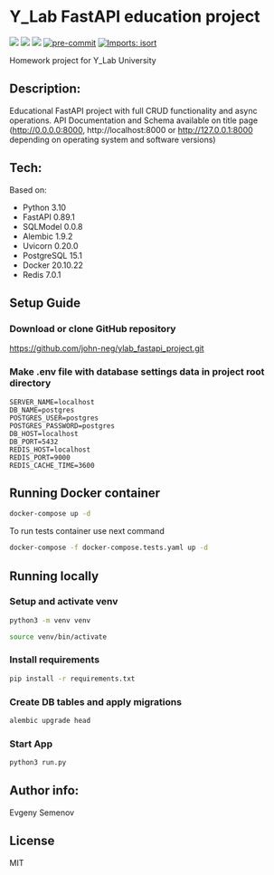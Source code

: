 # Y_Lab FastAPI education project

![](https://img.shields.io/badge/python-3.10-blue?style=flat-square)
![](https://img.shields.io/badge/fastapi-0.89.1-critical?style=flat-square)
![](https://img.shields.io/badge/aoiredis-2.0.1-red?style=flat-square)
[![pre-commit](https://img.shields.io/badge/pre--commit-enabled-brightgreen?logo=pre-commit)](https://github.com/pre-commit/pre-commit)
[![Imports: isort](https://img.shields.io/badge/%20imports-isort-%231674b1?style=flat&labelColor=ef8336)](https://pycqa.github.io/isort/)

Homework project for Y_Lab University

## Description:

Educational FastAPI project with full CRUD functionality and async operations.
API Documentation and Schema available on title page (http://0.0.0.0:8000,
http://localhost:8000 or http://127.0.0.1:8000 depending on operating system
and software versions)

## Tech:

Based on:
- Python 3.10
- FastAPI 0.89.1
- SQLModel 0.0.8
- Alembic 1.9.2
- Uvicorn 0.20.0
- PostgreSQL 15.1
- Docker 20.10.22
- Redis 7.0.1

## Setup Guide

### Download or clone GitHub repository

https://github.com/john-neg/ylab_fastapi_project.git

### Make .env file with database settings data in project root directory

```
SERVER_NAME=localhost
DB_NAME=postgres
POSTGRES_USER=postgres
POSTGRES_PASSWORD=postgres
DB_HOST=localhost
DB_PORT=5432
REDIS_HOST=localhost
REDIS_PORT=9000
REDIS_CACHE_TIME=3600
```

## Running Docker container

```sh
docker-compose up -d
```
To run tests container use next command
```sh
docker-compose -f docker-compose.tests.yaml up -d
```

## Running locally

### Setup and activate venv

```sh
python3 -m venv venv
```

```sh
source venv/bin/activate
```

### Install requirements

```sh
pip install -r requirements.txt
```

### Create DB tables and apply migrations

```sh
alembic upgrade head
```

### Start App

```sh
python3 run.py
```

## Author info:
Evgeny Semenov

## License
MIT